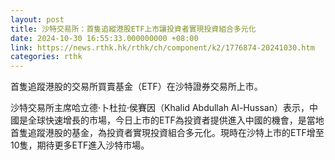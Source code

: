 ```yaml
---
layout: post
title: 沙特交易所：首隻追縱港股ETF上市讓投資者實現投資組合多元化
date: 2024-10-30 16:55:33.000000000 +08:00
link: https://news.rthk.hk/rthk/ch/component/k2/1776874-20241030.htm
categories: rthk
---
```


首隻追蹤港股的交易所買賣基金（ETF）在沙特證券交易所上市。

沙特交易所主席哈立德·卜杜拉·侯賽因（Khalid Abdullah Al-Hussan）表示，中國是全球快速增長的市場，今日上市的ETF為投資者提供進入中國的機會，是當地首隻追蹤港股的基金，為投資者實現投資組合多元化。現時在沙特上市的ETF增至10隻，期待更多ETF進入沙特市場。

